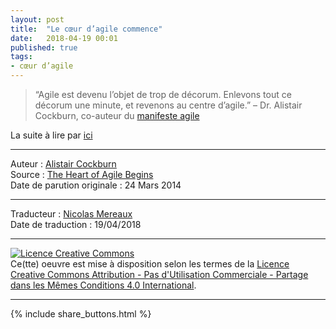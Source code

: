 ```yaml
---
layout: post
title:  "Le cœur d’agile commence"
date:   2018-04-19 00:01
published: true
tags: 
- cœur d’agile
---
```


> “Agile est devenu l’objet de trop de décorum. Enlevons tout ce décorum une minute, et revenons au centre d’agile.”
– Dr. Alistair Cockburn, co-auteur du [manifeste agile](http://agilemanifesto.org/iso/fr/manifesto.html)

La suite à lire par [ici](http://heartofagile.com/le-coeur-dagile-commence/)


---
Auteur : [Alistair Cockburn](http://alistair.cockburn.us/)  
Source : [The Heart of Agile Begins](http://heartofagile.com/)  
Date de parution originale : 24 Mars 2014  

---
Traducteur : [Nicolas Mereaux](http://heartofagile.com/)  
Date de traduction : 19/04/2018  

---

<a rel="license" href="http://creativecommons.org/licenses/by-nc-sa/4.0/"><img alt="Licence Creative Commons" style="border-width:0" src="http://i.creativecommons.org/l/by-nc-sa/4.0/88x31.png" /></a><br />Ce(tte) oeuvre est mise à disposition selon les termes de la <a rel="license" href="http://creativecommons.org/licenses/by-nc-sa/4.0/">Licence Creative Commons Attribution - Pas d'Utilisation Commerciale - Partage dans les Mêmes Conditions 4.0 International</a>.

---

{% include share_buttons.html %}


